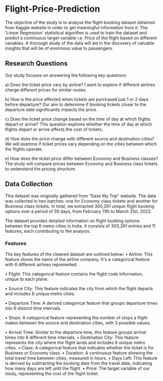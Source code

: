 # Flight-Price-Prediction
The objective of the study is to analyse the flight booking dataset obtained from Kaggle website in order to get meaningful information from it. The 'Linear Regression' statistical algorithm is used to train the dataset and predict a continuous target variable i.e. Price of the flight based on different variables. A thorough study of the data will aid in the discovery of valuable insights that will be of enormous value to passengers.

## Research Questions
Our study focuses on answering the following key questions:

a) Does the ticket price vary by airline?
I want to explore if different airlines charge different prices for similar routes.

b) How is the price affected when tickets are purchased just 1 or 2 days before departure?
Our aim to determine if booking tickets closer to the departure date significantly impacts the price.

c) Does the ticket price change based on the time of day at which flights depart or arrive?
This question explores whether the time of day at which flights depart or arrive affects the cost of tickets.

d) How does the price change with different source and destination cities?
We will examine if ticket prices vary depending on the cities between which the flights operate.

e) How does the ticket price differ between Economy and Business classes?
The study will compare prices between Economy and Business class tickets to understand the pricing structure.

## Data Collection
This dataset was originally gathered from "Ease My Trip" website. The data was collected in two batches: one for Economy class tickets and another for Business class tickets. In total, we extracted 300,261 unique flight booking options over a period of 50 days, from February 11th to March 31st, 2022. 

The dataset provides detailed information on flight booking options between the top 6 metro cities in India. It consists of 300,261 entries and 11 features, each contributing to the analysis.
### Features
The key features of the cleaned dataset are outlined below:
•	Airline: This feature stores the name of the airline company. It's a categorical feature with 6 different airlines represented.

•	Flight: This categorical feature contains the flight code information, unique to each plane.

•	Source City: This feature indicates the city from which the flight departs and includes 6 unique metro cities.

•	Departure Time: A derived categorical feature that groups departure times into 6 distinct time intervals.

•	Stops: A categorical feature representing the number of stops a flight makes between the source and destination cities, with 3 possible values.

•	Arrival Time: Similar to the departure time, this feature groups arrival times into 6 different time intervals.
•	Destination City: This feature represents the city where the flight lands and includes 6 unique metro cities.
•	Class: A categorical feature that indicates whether the ticket is for Business or Economy class.
•	Duration: A continuous feature showing the total travel time between cities, measured in hours.
•	Days Left: This feature is derived by subtracting the booking date from the travel date, indicating how many days are left until the flight.
•	Price: The target variable of our study, representing the cost of the flight ticket.

